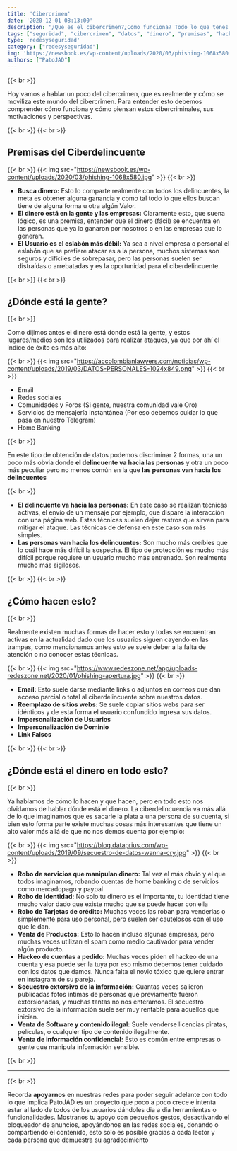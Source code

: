 ```yaml
---
title: 'Cibercrimen'
date: '2020-12-01 08:13:00'
description: '¿Que es el cibercrimen?¿Como funciona? Todo lo que tenes que saber'
tags: ["seguridad", "cibercrimen", "datos", "dinero", "premisas", "hackeo", "informatica"]
type: 'redesyseguridad'
category: ["redesyseguridad"]
img: 'https://newsbook.es/wp-content/uploads/2020/03/phishing-1068x580.jpg'
authors: ["PatoJAD"]
---
```


{{< br >}}

Hoy vamos a hablar un poco del cibercrimen, que es realmente y cómo se moviliza este mundo del cibercrimen. Para entender esto debemos comprender cómo funciona y cómo piensan estos cibercriminales, sus motivaciones y perspectivas.

{{< br >}}
{{< br >}}

## Premisas del Ciberdelincuente

{{< br >}}
{{< img src="https://newsbook.es/wp-content/uploads/2020/03/phishing-1068x580.jpg" >}}
{{< br >}}

* **Busca dinero:** Esto lo comparte realmente con todos los delincuentes, la meta es obtener alguna ganancia y como tal todo lo que ellos buscan tiene de alguna forma u otra algún Valor.
* **El dinero está en la gente y las empresas:** Claramente esto, que suena lógico, es una premisa, entender que el dinero (fácil) se encuentra en las personas que ya lo ganaron por nosotros o en las empresas que lo generan.
* **El Usuario es el eslabón más débil:** Ya sea a nivel empresa o personal el eslabón que se prefiere atacar es a la persona, muchos sistemas son seguros y difíciles de sobrepasar, pero las personas suelen ser distraídas o arrebatadas y es la oportunidad para el ciberdelincuente.

{{< br >}}
{{< br >}}

## ¿Dónde está la gente?

{{< br >}}

Como dijimos antes el dinero está donde está la gente, y estos lugares/medios son los utilizados para realizar ataques, ya que por ahí el índice de éxito es más alto:

{{< br >}}
{{< img src="https://accolombianlawyers.com/noticias/wp-content/uploads/2019/03/DATOS-PERSONALES-1024x849.png" >}}
{{< br >}}

* Email
* Redes sociales
* Comunidades y Foros (Si gente, nuestra comunidad vale Oro)
* Servicios de mensajería instantánea (Por eso debemos cuidar lo que pasa en nuestro Telegram)
* Home Banking

{{< br >}}

En este tipo de obtención de datos podemos discriminar 2 formas, una un poco más obvia donde **el delincuente va hacia las personas** y otra un poco más peculiar pero no menos común en la que **las personas van hacia los delincuentes**

{{< br >}}

* **El delincuente va hacia las personas:** En este caso se realizan técnicas activas, el envío de un mensaje por ejemplo, que dispare la interacción con una página web. Estas técnicas suelen dejar rastros que sirven para mitigar el ataque. Las técnicas de defensa en este caso son más simples.
* **Las personas van hacia los delincuentes:** Son mucho más creíbles que lo cuál hace más difícil la sospecha. El tipo de protección es mucho más difícil porque requiere un usuario mucho más entrenado. Son realmente mucho más sigilosos.

{{< br >}}
{{< br >}}

## ¿Cómo hacen esto?

{{< br >}}

Realmente existen muchas formas de hacer esto y todas se encuentran activas en la actualidad dado que los usuarios siguen cayendo en las trampas, como mencionamos antes esto se suele deber a la falta de atención o no conocer estas técnicas.

{{< br >}}
{{< img src="https://www.redeszone.net/app/uploads-redeszone.net/2020/01/phishing-apertura.jpg" >}}
{{< br >}}

* **Email:** Esto suele darse mediante links o adjuntos en correos que dan acceso parcial o total al ciberdelincuente sobre nuestros datos.
* **Reemplazo de sitios webs:** Se suele copiar sitios webs para ser idénticos y de esta forma el usuario confundido ingresa sus datos.
* **Impersonalización de Usuarios**
* **Impersonalización de Dominio**
* **Link Falsos**

{{< br >}}
{{< br >}}

## ¿Dónde está el dinero en todo esto?

{{< br >}}

Ya hablamos de cómo lo hacen y que hacen, pero en todo esto nos olvidamos de hablar dónde está el dinero. La ciberdelincuencia va más allá de lo que imaginamos que es sacarle la plata a una persona de su cuenta, si bien esto forma parte existe muchas cosas más interesantes que tiene un alto valor más allá de que no nos demos cuenta por ejemplo:

{{< br >}}
{{< img src="https://blog.dataprius.com/wp-content/uploads/2019/09/secuestro-de-datos-wanna-cry.jpg" >}}
{{< br >}}

* **Robo de servicios que manipulan dinero:** Tal vez el más obvio y el que todos imaginamos, robando cuentas de home banking o de servicios como mercadopago y paypal
* **Robo de identidad:** No solo tu dinero es el importante, tu identidad tiene mucho valor dado que existe mucho que se puede hacer con ella
* **Robo de Tarjetas de crédito:** Muchas veces las roban para venderlas o simplemente para uso personal, pero suelen ser cautelosos con el uso que le dan.
* **Venta de Productos:** Esto lo hacen incluso algunas empresas, pero muchas veces utilizan el spam como medio cautivador para vender algún producto.
* **Hackeo de cuentas a pedido:** Muchas veces piden el hackeo de una cuenta y esa puede ser la tuya por eso mismo debemos tener cuidado con los datos que damos. Nunca falta el novio tóxico que quiere entrar en instagram de su pareja.
* **Secuestro extorsivo de la información:** Cuantas veces salieron publicadas fotos íntimas de personas que previamente fueron extorsionadas, y muchas tantas no nos enteramos. El secuestro extorsivo de la información suele ser muy rentable para aquellos que inician.
* **Venta de Software y contenido ilegal:** Suele venderse licencias piratas, películas, o cualquier tipo de contenido ilegalmente.
* **Venta de información confidencial:** Esto es común entre empresas o gente que manipula información sensible.

{{< br >}}

---

{{< br >}}

Recorda **apoyarnos** en nuestras redes para poder seguir adelante con todo lo que implica PatoJAD es un proyecto que poco a poco crece e intenta estar al lado de todos de los usuarios dándoles dia a dia herramientas o funcionalidades. Mostranos tu apoyo con pequeños gestos, desactivando el bloqueador de anuncios, apoyándonos en las redes sociales, donando o compartiendo el contenido, esto solo es posible gracias a cada lector y cada persona que demuestra su agradecimiento
